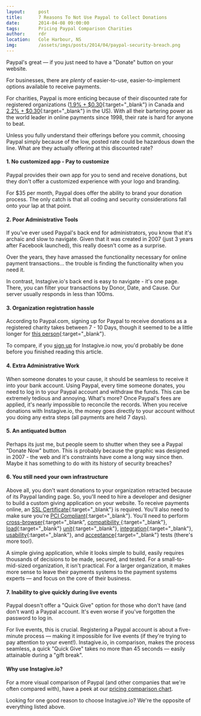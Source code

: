 ```yaml
---
layout:     post
title:      7 Reasons To Not Use Paypal to Collect Donations
date:       2014-04-08 09:00:00
tags:       Pricing Paypal Comparison Charities
author:     rdr
location:   Cole Harbour, NS
img:        /assets/imgs/posts/2014/04/paypal-security-breach.png
---
```


Paypal's great &mdash; if you just need to have a "Donate" button on your website. 

For businesses, there are *plenty* of easier-to-use, easier-to-implement options available to receive payments.

For charities, Paypal is more enticing because of their discounted rate for registered organizations ([1.9% + $0.30](https://www.paypal.com/webapps/mpp/merchant-fees){:target="_blank"} in Canada and [2.2% + $0.30](https://www.paypal.com/webapps/mpp/merchant-fees){:target="_blank"} in the US). With all their bartering power as the world leader in online payments since 1998, their rate is hard for anyone to beat. 

Unless you fully understand their offerings before you commit, choosing Paypal simply because of the low, posted rate could be hazardous down the line. What are they actually offering at this discounted rate?

<!-- more -->

#### 1. No customized app - Pay to customize

Paypal provides their own app for you to send and receive donations, but they don't offer a customized experience with your logo and branding.

For $35 per month, Paypal does offer the ability to brand your donation process. The only catch is that all coding and security considerations fall onto your lap at that point.

#### 2. Poor Administrative Tools

If you've ever used Paypal's back end for administrators, you know that it's archaic and slow to navigate. Given that it was created in 2007 (just 3 years after Facebook launched), this really doesn't come as a surprise.

Over the years, they have amassed the functionality necessary for online payment transactions... the trouble is finding the functionality when you need it.

In contrast, Instagive.io's back end is easy to navigate - it's one page. There, you can filter your transactions by Donor, Date, and Cause. Our server usually responds in less than 100ms. 

#### 3. Organization registration hassle

According to Paypal.com, signing up for Paypal to receive donations as a registered charity takes between 7 - 10 Days, though it seemed to be a little longer for [this person](http://www.ragepank.com/articles/paypal-non-profit/){:target="_blank"}.

To compare, if you [sign up](https://instagive.io/organizations/new) for Instagive.io now, you'd probably be done before you finished reading this article.

#### 4. Extra Administrative Work

When someone donates to your cause, it should be seamless to receive it into your bank account. Using Paypal, every time someone donates, you need to log in to your Paypal account and withdraw the funds. This can be extremely tedious and annoying. What's more? Once Paypal's fees are applied, it's nearly impossible to reconcile the records. When you receive donations with Instagive.io, the money goes directly to your account without you doing any extra steps (all payments are held 7 days).

#### 5. An antiquated button

Perhaps its just me, but people seem to shutter when they see a Paypal "Donate Now" button. This is probably because the graphic was designed in 2007 - the web and it's constraints have come a long way since then. Maybe it has something to do with its history of security breaches?

#### 6. You still need your own infrastructure

Above all, you don't want donations to your organization retracted because of its Paypal landing page. So, you'll need to hire a developer and designer to build a custom giving application on your website. To receive payments online, an [SSL Certificate](https://www.symantec.com/verisign/ssl-certificates){:target="_blank"} is required. You'll also need to make sure you're [PCI Compliant](https://www.pcisecuritystandards.org){:target="_blank"}. You'll need to perform [cross-browser](https://www.pcisecuritystandards.org){:target="_blank", [compatibility ](https://en.wikipedia.org/wiki/Software_testing#Compatibility_testing){:target="_blank"}, [load](https://en.wikipedia.org/wiki/Load_testing#Software_load_testing){:target="_blank"} [unit](https://en.wikipedia.org/wiki/Software_testing#Unit_testing){:target="_blank"}, [integration](https://en.wikipedia.org/wiki/Software_testing#Integration_testing){:target="_blank"}, [usability](https://en.wikipedia.org/wiki/Software_testing#Usability_testing){:target="_blank"}, and [acceptance](https://en.wikipedia.org/wiki/Software_testing#Acceptance_testing){:target="_blank"} tests (there's more too!).

A simple giving application, while it looks simple to build, easily requires thousands of decisions to be made, secured, and tested. For a small-to-mid-sized organization, it isn't practical. For a larger organization, it makes more sense to leave their payments systems to the payment systems experts &mdash; and focus on the core of their business.

#### 7. Inability to give quickly during live events

Paypal doesn't offer a "Quick Give" option for those who don't have (and don't want) a Paypal account. It's even worse if you've forgotten the password to log in.

For live events, this is crucial. Registering a Paypal account is about a five-minute process &mdash; making it impossible for live events (if they're trying to pay attention to your event!). Instagive.io, in comparison, makes the process seamless, a quick "Quick Give" takes no more than 45 seconds &mdash; easily attainable during a "gift break".

#### Why use Instagive.io?

For a more visual comparison of Paypal (and other companies that we're often compared with), have a peek at our [pricing comparison chart](/#!/pricing "pricing comparison chart").

Looking for one good reason to choose Instagive.io? We're the opposite of everything listed above.